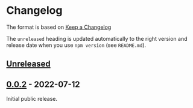 # Changelog

The format is based on [Keep a Changelog](http://keepachangelog.com/en/1.0.0/)

The `unreleased` heading is updated automatically to the right version and
release date when you use `npm version` (see `README.md`).

## [Unreleased]

## [0.0.2][] - 2022-07-12

Initial public release.


[Unreleased]: https://github.com/webxdc/debuglog/compare/v0.0.2...HEAD
[0.0.2]: https://github.com/webxdc/debuglog/tree/v0.0.2